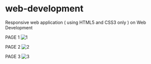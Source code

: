 # web-development
Responsive web application ( using HTML5 and CSS3 only ) on Web Development

 PAGE 1
![1](https://user-images.githubusercontent.com/17312616/62291701-333e9b80-b482-11e9-9281-bee1848bb9e6.png)

PAGE 2
![2](https://user-images.githubusercontent.com/17312616/62291702-33d73200-b482-11e9-9724-be2eb1ffa54d.png)

PAGE 3
![3](https://user-images.githubusercontent.com/17312616/62291703-33d73200-b482-11e9-9aea-c7c1820aa2a8.png)
